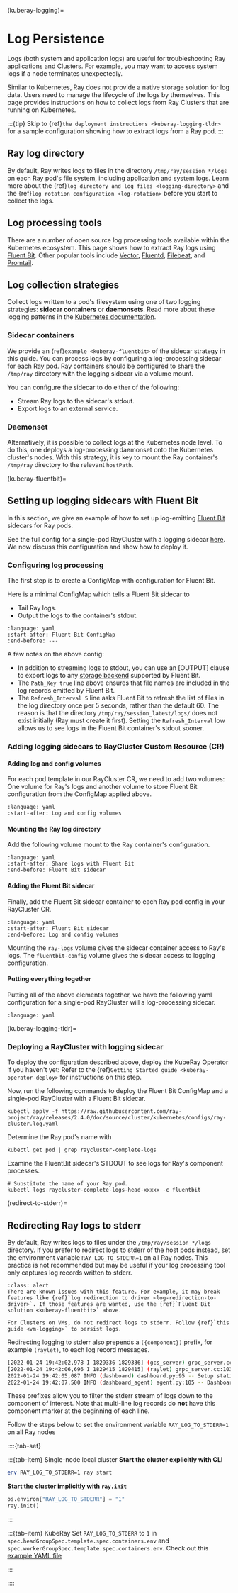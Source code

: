 (kuberay-logging)=

# Log Persistence

Logs (both system and application logs) are useful for troubleshooting Ray applications and Clusters. For example, you may want to access system logs if a node terminates unexpectedly.

Similar to Kubernetes, Ray does not provide a native storage solution for log data. Users need to manage the lifecycle of the logs by themselves. This page provides instructions on how to collect logs from Ray Clusters that are running on Kubernetes.

:::{tip}
Skip to {ref}`the deployment instructions <kuberay-logging-tldr>`
for a sample configuration showing how to extract logs from a Ray pod.
:::

## Ray log directory
By default, Ray writes logs to files in the directory `/tmp/ray/session_*/logs` on each Ray pod's file system, including application and system logs. Learn more about the {ref}`log directory and log files <logging-directory>` and the {ref}`log rotation configuration <log-rotation>` before you start to collect the logs.

## Log processing tools
There are a number of open source log processing tools available within the Kubernetes ecosystem. This page shows how to extract Ray logs using [Fluent Bit][FluentBit].
Other popular tools include [Vector][Vector], [Fluentd][Fluentd], [Filebeat][Filebeat], and [Promtail][Promtail].

## Log collection strategies
Collect logs written to a pod's filesystem using one of two logging strategies:
**sidecar containers** or **daemonsets**. Read more about these logging
patterns in the [Kubernetes documentation][KubDoc].

### Sidecar containers
We provide an {ref}`example <kuberay-fluentbit>` of the sidecar strategy in this guide.
You can process logs by configuring a log-processing sidecar
for each Ray pod. Ray containers should be configured to share the `/tmp/ray`
directory with the logging sidecar via a volume mount.

You can configure the sidecar to do either of the following:
* Stream Ray logs to the sidecar's stdout.
* Export logs to an external service.

### Daemonset
Alternatively, it is possible to collect logs at the Kubernetes node level.
To do this, one deploys a log-processing daemonset onto the Kubernetes cluster's
nodes. With this strategy, it is key to mount
the Ray container's `/tmp/ray` directory to the relevant `hostPath`.

(kuberay-fluentbit)=
## Setting up logging sidecars with Fluent Bit
In this section, we give an example of how to set up log-emitting
[Fluent Bit][FluentBit] sidecars for Ray pods.

See the full config for a single-pod RayCluster with a logging sidecar [here][ConfigLink].
We now discuss this configuration and show how to deploy it.

### Configuring log processing
The first step is to create a ConfigMap with configuration
for Fluent Bit.

Here is a minimal ConfigMap which tells a Fluent Bit sidecar to
* Tail Ray logs.
* Output the logs to the container's stdout.
```{literalinclude} ../configs/ray-cluster.log.yaml
:language: yaml
:start-after: Fluent Bit ConfigMap
:end-before: ---
```
A few notes on the above config:
- In addition to streaming logs to stdout, you can use an [OUTPUT] clause to export logs to any
  [storage backend][FluentBitStorage] supported by Fluent Bit.
- The `Path_Key true` line above ensures that file names are included in the log records
  emitted by Fluent Bit.
- The `Refresh_Interval 5` line asks Fluent Bit to refresh the list of files
  in the log directory once per 5 seconds, rather than the default 60.
  The reason is that the directory `/tmp/ray/session_latest/logs/` does not exist
  initially (Ray must create it first). Setting the `Refresh_Interval` low allows us to see logs
  in the Fluent Bit container's stdout sooner.


### Adding logging sidecars to RayCluster Custom Resource (CR)

#### Adding log and config volumes
For each pod template in our RayCluster CR, we
need to add two volumes: One volume for Ray's logs
and another volume to store Fluent Bit configuration from the ConfigMap
applied above.
```{literalinclude} ../configs/ray-cluster.log.yaml
:language: yaml
:start-after: Log and config volumes
```

#### Mounting the Ray log directory
Add the following volume mount to the Ray container's configuration.
```{literalinclude} ../configs/ray-cluster.log.yaml
:language: yaml
:start-after: Share logs with Fluent Bit
:end-before: Fluent Bit sidecar
```

#### Adding the Fluent Bit sidecar
Finally, add the Fluent Bit sidecar container to each Ray pod config
in your RayCluster CR.
```{literalinclude} ../configs/ray-cluster.log.yaml
:language: yaml
:start-after: Fluent Bit sidecar
:end-before: Log and config volumes
```
Mounting the `ray-logs` volume gives the sidecar container access to Ray's logs.
The <nobr>`fluentbit-config`</nobr> volume gives the sidecar access to logging configuration.

#### Putting everything together
Putting all of the above elements together, we have the following yaml configuration
for a single-pod RayCluster will a log-processing sidecar.
```{literalinclude} ../configs/ray-cluster.log.yaml
:language: yaml
```

(kuberay-logging-tldr)=
### Deploying a RayCluster with logging sidecar


To deploy the configuration described above, deploy the KubeRay Operator if you haven't yet:
Refer to the {ref}`Getting Started guide <kuberay-operator-deploy>`
for instructions on this step.

Now, run the following commands to deploy the Fluent Bit ConfigMap and a single-pod RayCluster with
a Fluent Bit sidecar.
```shell
kubectl apply -f https://raw.githubusercontent.com/ray-project/ray/releases/2.4.0/doc/source/cluster/kubernetes/configs/ray-cluster.log.yaml
```

Determine the Ray pod's name with
```shell
kubectl get pod | grep raycluster-complete-logs
```

Examine the FluentBit sidecar's STDOUT to see logs for Ray's component processes.
```shell
# Substitute the name of your Ray pod.
kubectl logs raycluster-complete-logs-head-xxxxx -c fluentbit
```

[Vector]: https://vector.dev/
[FluentBit]: https://docs.fluentbit.io/manual
[FluentBitStorage]: https://docs.fluentbit.io/manual
[Filebeat]: https://www.elastic.co/guide/en/beats/filebeat/7.17/index.html
[Fluentd]: https://docs.fluentd.org/
[Promtail]: https://grafana.com/docs/loki/latest/clients/promtail/
[KubDoc]: https://kubernetes.io/docs/concepts/cluster-administration/logging/
[ConfigLink]: https://raw.githubusercontent.com/ray-project/ray/releases/2.4.0/doc/source/cluster/kubernetes/configs/ray-cluster.log.yaml


(redirect-to-stderr)=
## Redirecting Ray logs to stderr

By default, Ray writes logs to files under the ``/tmp/ray/session_*/logs`` directory. If you prefer to redirect logs to stderr of the host pods instead, set the environment variable ``RAY_LOG_TO_STDERR=1`` on all Ray nodes. This practice is not recommended but may be useful if your log processing tool only captures log records written to stderr.

```{admonition} Alert
:class: alert
There are known issues with this feature. For example, it may break features like {ref}`log redirection to driver <log-redirection-to-driver>`. If those features are wanted, use the {ref}`Fluent Bit solution <kuberay-fluentbit>` above.

For Clusters on VMs, do not redirect logs to stderr. Follow {ref}`this guide <vm-logging>` to persist logs.
```

Redirecting logging to stderr also prepends a ``({component})`` prefix, for example ``(raylet)``, to each log record messages.

```bash
[2022-01-24 19:42:02,978 I 1829336 1829336] (gcs_server) grpc_server.cc:103: GcsServer server started, listening on port 50009.
[2022-01-24 19:42:06,696 I 1829415 1829415] (raylet) grpc_server.cc:103: ObjectManager server started, listening on port 40545.
2022-01-24 19:42:05,087 INFO (dashboard) dashboard.py:95 -- Setup static dir for dashboard: /mnt/data/workspace/ray/python/ray/dashboard/client/build
2022-01-24 19:42:07,500 INFO (dashboard_agent) agent.py:105 -- Dashboard agent grpc address: 0.0.0.0:49228
```

These prefixes allow you to filter the stderr stream of logs down to the component of interest. Note that multi-line log records do **not** have this component marker at the beginning of each line.

Follow the steps below to set the environment variable ``RAY_LOG_TO_STDERR=1`` on all Ray nodes

  ::::{tab-set}

  :::{tab-item} Single-node local cluster
  **Start the cluster explicitly with CLI** <br/>
  ```bash
  env RAY_LOG_TO_STDERR=1 ray start
  ```

  **Start the cluster implicitly with `ray.init`** <br/>
  ```python
  os.environ["RAY_LOG_TO_STDERR"] = "1"
  ray.init()
  ```
  :::

  :::{tab-item} KubeRay
  Set `RAY_LOG_TO_STDERR` to `1` in `spec.headGroupSpec.template.spec.containers.env` and `spec.workerGroupSpec.template.spec.containers.env`. Check out this [example YAML file](https://gist.github.com/scottsun94/da4afda045d6e1cc32f9ccd6c33281c2)

  :::


  ::::



